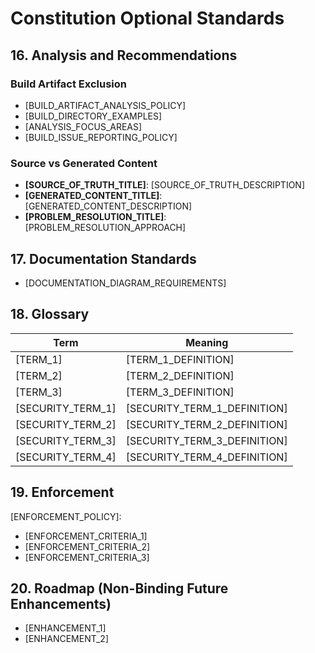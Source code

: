 # Constitution Optional Standards

<!--
Section: optional
Tokens: ~800
Priority: low
Applies to: documentation, performance optimization
Dependencies: [core]
Version: 1.0.0
-->

## 16. Analysis and Recommendations

### Build Artifact Exclusion

- [BUILD_ARTIFACT_ANALYSIS_POLICY]
- [BUILD_DIRECTORY_EXAMPLES]
- [ANALYSIS_FOCUS_AREAS]
- [BUILD_ISSUE_REPORTING_POLICY]

### Source vs Generated Content

- **[SOURCE_OF_TRUTH_TITLE]**: [SOURCE_OF_TRUTH_DESCRIPTION]
- **[GENERATED_CONTENT_TITLE]**: [GENERATED_CONTENT_DESCRIPTION]
- **[PROBLEM_RESOLUTION_TITLE]**: [PROBLEM_RESOLUTION_APPROACH]

## 17. Documentation Standards

- [DOCUMENTATION_DIAGRAM_REQUIREMENTS]

## 18. Glossary

| Term              | Meaning                                                                                                                  |
| ----------------- | ------------------------------------------------------------------------------------------------------------------------ |
| [TERM_1]          | [TERM_1_DEFINITION] <!-- Example: Spec - Functional requirements artifact (spec.md) -->                                  |
| [TERM_2]          | [TERM_2_DEFINITION] <!-- Example: Plan - Technical design & sequencing (plan.md) -->                                     |
| [TERM_3]          | [TERM_3_DEFINITION] <!-- Example: Tasks - Execution breakdown linked to requirements -->                                 |
| [SECURITY_TERM_1] | [SECURITY_TERM_1_DEFINITION] <!-- Example: CSRF - Cross-Site Request Forgery protection mechanism -->                    |
| [SECURITY_TERM_2] | [SECURITY_TERM_2_DEFINITION] <!-- Example: PKCE - Proof Key for Code Exchange identity verification extension -->        |
| [SECURITY_TERM_3] | [SECURITY_TERM_3_DEFINITION] <!-- Example: Zero Trust - Security model requiring verification of all network traffic --> |
| [SECURITY_TERM_4] | [SECURITY_TERM_4_DEFINITION] <!-- Example: Access Control - Identity and Access Management principles and policies -->   |

## 19. Enforcement

[ENFORCEMENT_POLICY]:

- [ENFORCEMENT_CRITERIA_1]
- [ENFORCEMENT_CRITERIA_2]
- [ENFORCEMENT_CRITERIA_3]

## 20. Roadmap (Non-Binding Future Enhancements)

- [ENHANCEMENT_1]
- [ENHANCEMENT_2]
